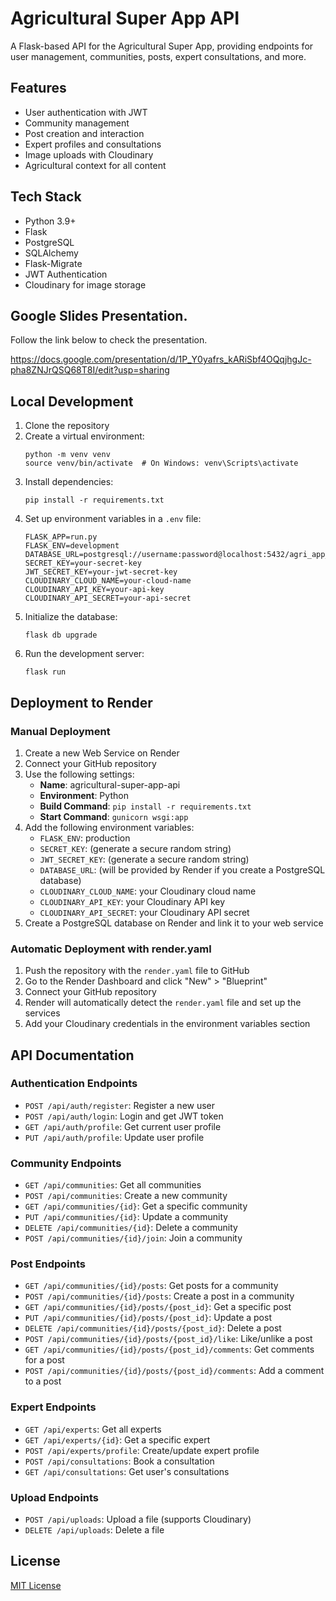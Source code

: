 # Agricultural Super App API

A Flask-based API for the Agricultural Super App, providing endpoints for user management, communities, posts, expert consultations, and more.

## Features

- User authentication with JWT
- Community management
- Post creation and interaction
- Expert profiles and consultations
- Image uploads with Cloudinary
- Agricultural context for all content

## Tech Stack

- Python 3.9+
- Flask
- PostgreSQL
- SQLAlchemy
- Flask-Migrate
- JWT Authentication
- Cloudinary for image storage

## Google Slides Presentation.
Follow the link below to check the presentation.

https://docs.google.com/presentation/d/1P_Y0yafrs_kARiSbf4OQqjhgJc-pha8ZNJrQSQ68T8I/edit?usp=sharing


## Local Development

1. Clone the repository
2. Create a virtual environment:
   ```
   python -m venv venv
   source venv/bin/activate  # On Windows: venv\Scripts\activate
   ```
3. Install dependencies:
   ```
   pip install -r requirements.txt
   ```
4. Set up environment variables in a `.env` file:
   ```
   FLASK_APP=run.py
   FLASK_ENV=development
   DATABASE_URL=postgresql://username:password@localhost:5432/agri_app_dev
   SECRET_KEY=your-secret-key
   JWT_SECRET_KEY=your-jwt-secret-key
   CLOUDINARY_CLOUD_NAME=your-cloud-name
   CLOUDINARY_API_KEY=your-api-key
   CLOUDINARY_API_SECRET=your-api-secret
   ```
5. Initialize the database:
   ```
   flask db upgrade
   ```
6. Run the development server:
   ```
   flask run
   ```

## Deployment to Render

### Manual Deployment

1. Create a new Web Service on Render
2. Connect your GitHub repository
3. Use the following settings:
   - **Name**: agricultural-super-app-api
   - **Environment**: Python
   - **Build Command**: `pip install -r requirements.txt`
   - **Start Command**: `gunicorn wsgi:app`
4. Add the following environment variables:
   - `FLASK_ENV`: production
   - `SECRET_KEY`: (generate a secure random string)
   - `JWT_SECRET_KEY`: (generate a secure random string)
   - `DATABASE_URL`: (will be provided by Render if you create a PostgreSQL database)
   - `CLOUDINARY_CLOUD_NAME`: your Cloudinary cloud name
   - `CLOUDINARY_API_KEY`: your Cloudinary API key
   - `CLOUDINARY_API_SECRET`: your Cloudinary API secret
5. Create a PostgreSQL database on Render and link it to your web service

### Automatic Deployment with render.yaml

1. Push the repository with the `render.yaml` file to GitHub
2. Go to the Render Dashboard and click "New" > "Blueprint"
3. Connect your GitHub repository
4. Render will automatically detect the `render.yaml` file and set up the services
5. Add your Cloudinary credentials in the environment variables section

## API Documentation

### Authentication Endpoints

- `POST /api/auth/register`: Register a new user
- `POST /api/auth/login`: Login and get JWT token
- `GET /api/auth/profile`: Get current user profile
- `PUT /api/auth/profile`: Update user profile

### Community Endpoints

- `GET /api/communities`: Get all communities
- `POST /api/communities`: Create a new community
- `GET /api/communities/{id}`: Get a specific community
- `PUT /api/communities/{id}`: Update a community
- `DELETE /api/communities/{id}`: Delete a community
- `POST /api/communities/{id}/join`: Join a community

### Post Endpoints

- `GET /api/communities/{id}/posts`: Get posts for a community
- `POST /api/communities/{id}/posts`: Create a post in a community
- `GET /api/communities/{id}/posts/{post_id}`: Get a specific post
- `PUT /api/communities/{id}/posts/{post_id}`: Update a post
- `DELETE /api/communities/{id}/posts/{post_id}`: Delete a post
- `POST /api/communities/{id}/posts/{post_id}/like`: Like/unlike a post
- `GET /api/communities/{id}/posts/{post_id}/comments`: Get comments for a post
- `POST /api/communities/{id}/posts/{post_id}/comments`: Add a comment to a post

### Expert Endpoints

- `GET /api/experts`: Get all experts
- `GET /api/experts/{id}`: Get a specific expert
- `POST /api/experts/profile`: Create/update expert profile
- `POST /api/consultations`: Book a consultation
- `GET /api/consultations`: Get user's consultations

### Upload Endpoints

- `POST /api/uploads`: Upload a file (supports Cloudinary)
- `DELETE /api/uploads`: Delete a file

## License

[MIT License](LICENSE)